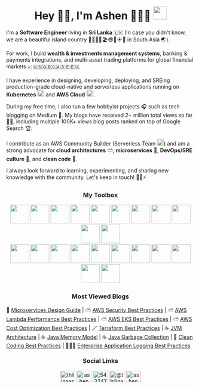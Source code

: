 <!--  Greeting -->

<h1 align="center">Hey 👋🏻, I'm Ashen  🧑🏻‍💻 <img src="https://cdn-icons-png.flaticon.com/512/1163/1163675.png" width="35"/></h1>

<!--  About -->

<p>
I'm a <b>Software Engineer</b> living in <b>Sri Lanka</b> 🇱🇰 (In case you didn't know, we are a beautiful island country 🌊🏄‍♂️🍹🏖😎🌴☀️🐘 in South Asia 🌏).

For work, I build <b>wealth & investments management systems</b>, banking & payments integrations, and multi-asset trading platforms for global financial markets 📈🇺🇸🇬🇧🇨🇦🇸🇪🇪🇺.

I have experience in designing, developing, deploying, and SREing production-grade cloud-native and serverless applications running on <b>Kubernetes</b> <img src="https://static-00.iconduck.com/assets.00/kubernetes-icon-2048x1995-r1q3f8n7.png" width="18"/> and <b>AWS Cloud</b> <img src="https://upload.wikimedia.org/wikipedia/commons/thumb/9/93/Amazon_Web_Services_Logo.svg/1024px-Amazon_Web_Services_Logo.svg.png" width="18" />.

During my free time, I also run a few hobbyist projects 🎧 such as tech blogging on Medium 📝. My blogs have received 2+ million total views so far 🙏🏻, including multiple 100K+ views blog posts ranked on top of Google Search 🏆.

I contribute as an AWS Community Builder (Serverless Team <img src="https://upload.wikimedia.org/wikipedia/commons/thumb/5/5c/Amazon_Lambda_architecture_logo.svg/281px-Amazon_Lambda_architecture_logo.svg.png" width="18"/>) and am a strong advocate for <b>cloud architectures</b> ⛅️, <b>microservices</b> 🧩, <b>DevOps/SRE culture</b> 🚀, and <b>clean code</b> 🎯.

I always look forward to learning, experimenting, and sharing new knowledge with the community. Let's keep in touch! 🙌🏻⚡️

</p>

<!-- Technologies -->

<h3 align="middle">My Toolbox</h3>

<div align="middle">

<img src="https://cdn.jsdelivr.net/gh/devicons/devicon@latest/icons/typescript/typescript-original.svg" width="50"/>

<img src="https://cdn.jsdelivr.net/gh/devicons/devicon@latest/icons/javascript/javascript-original.svg" width="50"/>
        
<img src="https://cdn.jsdelivr.net/gh/devicons/devicon@latest/icons/nodejs/nodejs-original-wordmark.svg" width="50"/>     
<img src="https://cdn.jsdelivr.net/gh/devicons/devicon@latest/icons/mongodb/mongodb-original-wordmark.svg" width="50"/>

[//]: # (<img src="https://cdn.jsdelivr.net/gh/devicons/devicon@latest/icons/express/express-original-wordmark.svg" width="50"/>)

<img src="https://cdn.jsdelivr.net/gh/devicons/devicon@latest/icons/react/react-original-wordmark.svg" width="50"/>

<img src="https://cdn.jsdelivr.net/gh/devicons/devicon@latest/icons/python/python-original-wordmark.svg" width="50"/>

<img src="https://cdn.jsdelivr.net/gh/devicons/devicon@latest/icons/java/java-original-wordmark.svg" width="50"/>

<img src="https://cdn.jsdelivr.net/gh/devicons/devicon@latest/icons/spring/spring-original-wordmark.svg" width="50"/>

<img src="https://cdn.jsdelivr.net/gh/devicons/devicon@latest/icons/go/go-original-wordmark.svg" width="50"/>

<img src="https://cdn.jsdelivr.net/gh/devicons/devicon@latest/icons/redis/redis-original-wordmark.svg" width="50"/>

<img src="https://cdn.jsdelivr.net/gh/devicons/devicon@latest/icons/rabbitmq/rabbitmq-original-wordmark.svg" width="50"/>

<br>

<img src="https://cdn.jsdelivr.net/gh/devicons/devicon@latest/icons/amazonwebservices/amazonwebservices-original-wordmark.svg" width="50"/>

<img src="https://cdn.jsdelivr.net/gh/devicons/devicon@latest/icons/terraform/terraform-original-wordmark.svg" width="50"/>

<img src="https://cdn.jsdelivr.net/gh/devicons/devicon@latest/icons/ansible/ansible-original-wordmark.svg" width="50"/>


<img src="https://cdn.jsdelivr.net/gh/devicons/devicon@latest/icons/docker/docker-original-wordmark.svg" width="50"/>


<img src="https://cdn.jsdelivr.net/gh/devicons/devicon@latest/icons/kubernetes/kubernetes-original-wordmark.svg" width="50"/>

<img src="https://cdn.jsdelivr.net/gh/devicons/devicon@latest/icons/helm/helm-original.svg" width="50"/>

[//]: # (<img src="https://cdn.jsdelivr.net/gh/devicons/devicon@latest/icons/dynamodb/dynamodb-original.svg" width="50"/>)

<img src="https://cdn.jsdelivr.net/gh/devicons/devicon@latest/icons/nginx/nginx-original.svg" width="50"/>

<img src="https://cdn.jsdelivr.net/gh/devicons/devicon@latest/icons/grafana/grafana-original-wordmark.svg" width="50"/>

<img src="https://cdn.jsdelivr.net/gh/devicons/devicon@latest/icons/prometheus/prometheus-plain-wordmark.svg" width="50"/>

<img src="https://cdn.jsdelivr.net/gh/devicons/devicon@latest/icons/redhat/redhat-original-wordmark.svg" width="50"/>

<img src="https://cdn.jsdelivr.net/gh/devicons/devicon@latest/icons/ubuntu/ubuntu-original-wordmark.svg" width="50"/>

</div>



<!-- Blogs -->

<h3 align="middle">Most Viewed Blogs</h3>

<dev align="left">

🧩 <a href="https://medium.com/platform-engineer/microservices-design-guide-eca0b799a7e8?sk=90ba51f518d430bbbe8dc5f648eba64f">Microservices Design Guide</a> | ⛅️ <a href="https://medium.com/platform-engineer/aws-security-best-practices-3a3e65b090cb?sk=e7516d02536534077dd8debe405bfd4b">AWS Security Best Practices</a> | ⛅️ <a href="https://medium.com/platform-engineer/aws-lambda-performance-best-practices-50968e5bb075?sk=51cb50490064fd7785bc2bcec8c2537b">AWS Lambda Performance Best Practices</a> | ⛅️ <a href="https://medium.com/platform-engineer/aws-eks-best-practices-00421bd5c2a4?sk=c7c13558611e770da0971ab16d294e3c">AWS EKS Best Practices</a> | ⛅️ <a href="https://medium.com/platform-engineer/saving-big-on-aws-best-practices-for-cost-optimization-and-efficiency-bb87a0257c75?sk=04908d2f769d82ae12cfefab6fe666b8">AWS Cost Optimization Best Practices</a> | 🪄 <a href="https://medium.com/platform-engineer/26-terraform-hacks-for-effective-infrastructure-automation-with-examples-d6d721c3d5e0?sk=5bbcc85ce6e708de72d5c609a99339d3">Terraform Best Practices</a> | ☕️  <a href="https://medium.com/platform-engineer/understanding-jvm-architecture-22c0ddf09722?sk=31cd1dc5cf75169e7e29934dadb4eb40">JVM Architecture</a> | ☕️ <a href="https://medium.com/platform-engineer/understanding-java-memory-model-1d0863f6d973?sk=d841dfc27ec4c565e63b3d1678b2f43c">Java Memory Model</a> | ☕️ <a href="https://medium.com/platform-engineer/understanding-java-garbage-collection-54fc9230659a?sk=2bb741da763cbe5cade0625b6ae86a6c">Java Garbage Collection</a> | 🎯 <a href="https://codeburst.io/a-short-summary-on-clean-coding-best-practices-d8afbfa7677?sk=6732e190e2f914e5dacdd006e999d0cb">Clean Coding Best Practices</a> | 🧑🏻‍💻 <a href="https://betterprogramming.pub/application-logging-best-practices-a-support-engineers-perspective-b17d0ef1c5df?sk=3f2a2259756c151ba6d55dd8c9b6f49f">Enterprise Application Logging Best Practices</a>

</dev>

<!-- Social Links -->

<h3 align="middle">Social Links</h3>
<p align="middle">
<a href="https://linkedin.com/in/thilinaashengamage" target="blank"><img align="center" src="https://raw.githubusercontent.com/rahuldkjain/github-profile-readme-generator/master/src/images/icons/Social/linked-in-alt.svg" alt="thilinaashengamage" height="30" width="40" /></a>
<a href="https://twitter.com/ashenwgt" target="blank"><img align="center" src="https://raw.githubusercontent.com/rahuldkjain/github-profile-readme-generator/master/src/images/icons/Social/twitter.svg" alt="ashenwgt" height="30" width="40" /></a>
<a href="https://stackoverflow.com/users/5432470/thilina-ashen-gamage" target="blank"><img align="center" src="https://raw.githubusercontent.com/rahuldkjain/github-profile-readme-generator/master/src/images/icons/Social/stack-overflow.svg" alt="5432470/thilina-ashen-gamage" height="30" width="40" /></a>
<a href="https://medium.com/@thilinaashengamage" target="blank"><img align="center" src="https://raw.githubusercontent.com/rahuldkjain/github-profile-readme-generator/master/src/images/icons/Social/medium.svg" alt="@thilinaashengamage" height="30" width="40" /></a>
<a href="https://dev.to/ashenwgt" target="blank"><img align="center" src="https://raw.githubusercontent.com/rahuldkjain/github-profile-readme-generator/master/src/images/icons/Social/devto.svg" alt="ashenwgt" height="30" width="40" /></a>
</p>

